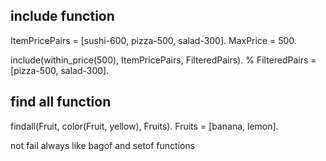 ## include function
ItemPricePairs = [sushi-600, pizza-500, salad-300].
MaxPrice = 500.

include(within_price(500), ItemPricePairs, FilteredPairs).
% FilteredPairs = [pizza-500, salad-300].


## find all function

findall(Fruit, color(Fruit, yellow), Fruits).
Fruits = [banana, lemon].

not fail always like bagof and setof functions
